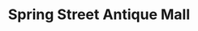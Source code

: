 ---
title: "Spring Street Antique Mall"
url: /rockbridge/spring-street-antique-mall/
shop: Antiquitäten
---